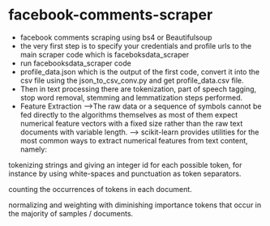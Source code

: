# facebook-comments-scraper
- facebook comments scraping using bs4 or Beautifulsoup
- the very first step is to specify your credentials and profile urls to the main scraper code which is faceboksdata_scraper
- run facebooksdata_scraper code
- profile_data.json which is the output of the first code, convert it into the csv file using the json_to_csv_conv.py and get profile_data.csv file.
- Then in text processing there are tokenization, part of speech tagging, stop word removal, stemming and lemmatization steps performed.
- Feature Extraction
-->The raw data or a sequence of symbols cannot be fed directly to the algorithms themselves as most of them expect numerical feature vectors with a fixed size rather than the raw text documents with variable length.
--> scikit-learn provides utilities for the most common ways to extract numerical features from text content, namely:

tokenizing strings and giving an integer id for each possible token, for instance by using white-spaces and punctuation as token separators.

counting the occurrences of tokens in each document.

normalizing and weighting with diminishing importance tokens that occur in the majority of samples / documents.
